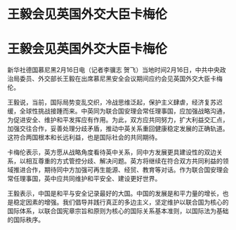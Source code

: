 # 王毅会见英国外交大臣卡梅伦

# 王毅会见英国外交大臣卡梅伦

新华社德国慕尼黑2月16日电（记者李骥志 贺飞）当地时间2月16日，中共中央政治局委员、外交部长王毅在出席慕尼黑安全会议期间应约会见英国外交大臣卡梅伦。

王毅说，当前，国际局势变乱交织，冷战思维泛起，保护主义肆虐，经济复苏迟缓，全球性挑战接踵而来。中英同为联合国安理会常任理事国，应加强战略沟通，为促进安全、维护和平发挥应有作用。为此，双方应共同努力，扩大利益交汇点，加强交往合作，妥善处理分歧矛盾，推动中英关系重回健康稳定发展的正确轨道。这符合两国根本和长远利益，也是国际社会的共同期待。

卡梅伦表示，英方愿从战略角度看待英中关系，同中方发展更具建设性的双边关系，以相互尊重的方式管控分歧、解决问题。英方将继续在符合双方共同利益的领域推进合作，期待同中方加强可再生能源、经贸、教育等对话。作为联合国安理会常任理事国，英中应共同维护和平安全、建设更好世界。

王毅表示，中国是和平与安全记录最好的大国。中国的发展是和平力量的增长，也是稳定因素的增强。我们倡导并践行真正的多边主义，坚定维护以联合国为核心的国际体系，以联合国宪章宗旨和原则为核心的国际关系基本准则，以国际法为基础的国际秩序。

